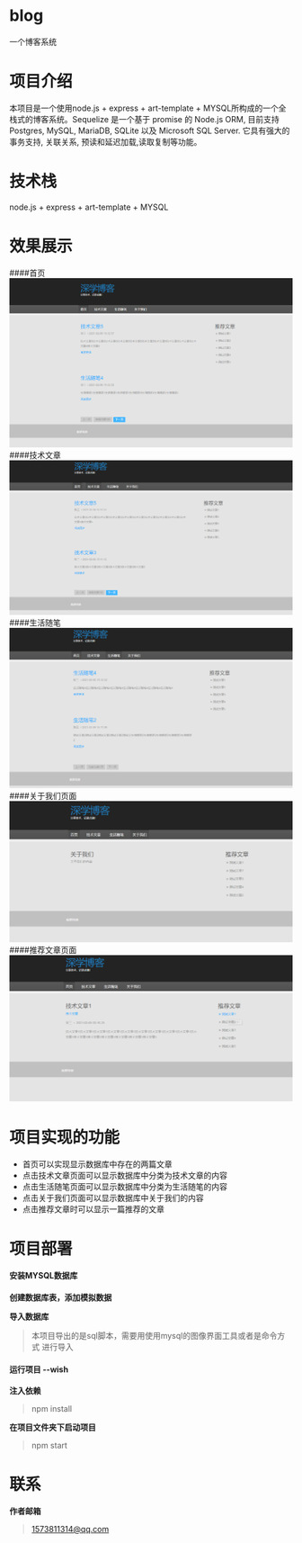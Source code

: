 # blog
一个博客系统
# 项目介绍
本项目是一个使用node.js + express + art-template + MYSQL所构成的一个全栈式的博客系统。Sequelize 是一个基于 promise 的 Node.js ORM, 目前支持 Postgres, MySQL, MariaDB, SQLite 以及 Microsoft SQL Server. 它具有强大的事务支持, 关联关系, 预读和延迟加载,读取复制等功能。
# 技术栈
node.js + express + art-template + MYSQL
# 效果展示
####首页
![](https://github.com/Alice2021/blog/blob/main/screenshots/1.png?raw=true)
####技术文章
![](https://github.com/Alice2021/blog/blob/main/screenshots/2.png?raw=true)
####生活随笔
![](https://github.com/Alice2021/blog/blob/main/screenshots/3.png?raw=true)
####关于我们页面
![](https://github.com/Alice2021/blog/blob/main/screenshots/4.png?raw=true)
####推荐文章页面
![](https://github.com/Alice2021/blog/blob/main/screenshots/5.png?raw=true)
# 项目实现的功能
 - 首页可以实现显示数据库中存在的两篇文章
 - 点击技术文章页面可以显示数据库中分类为技术文章的内容
 - 点击生活随笔页面可以显示数据库中分类为生活随笔的内容
 - 点击关于我们页面可以显示数据库中关于我们的内容
 - 点击推荐文章时可以显示一篇推荐的文章
# 项目部署
#### 安装MYSQL数据库
**创建数据库表，添加模拟数据**

**导入数据库**
> 本项目导出的是sql脚本，需要用使用mysql的图像界面工具或者是命令方式 进行导入

#### 运行项目 --wish
**注入依赖**
> npm install

**在项目文件夹下启动项目**
> npm start

# 联系
**作者邮箱**
>1573811314@qq.com